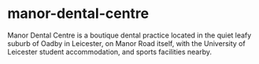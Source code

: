# manor-dental-centre
Manor Dental Centre is a boutique dental practice located in the quiet leafy suburb of Oadby in Leicester, on Manor Road itself, with the University of Leicester student accommodation, and sports facilities nearby.
